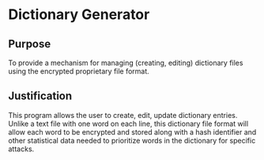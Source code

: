 Dictionary Generator
====================

## Purpose
To provide a mechanism for managing (creating, editing) dictionary files using the encrypted
proprietary file format.

## Justification
This program allows the user to create, edit, update dictionary entries.  Unlike a text file
with one word on each line, this dictionary file format will allow each word to be encrypted
and stored along with a hash identifier and other statistical data needed to prioritize words
in the dictionary for specific attacks.
